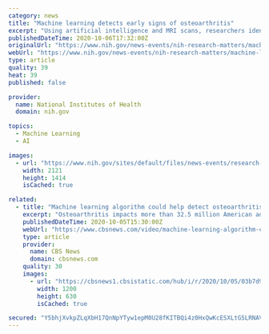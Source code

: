 ```yaml
---
category: news
title: "Machine learning detects early signs of osteoarthritis"
excerpt: "Using artificial intelligence and MRI scans, researchers identified signs of osteoarthritis three years before diagnosis."
publishedDateTime: 2020-10-06T17:32:00Z
originalUrl: "https://www.nih.gov/news-events/nih-research-matters/machine-learning-detects-early-signs-osteoarthritis"
webUrl: "https://www.nih.gov/news-events/nih-research-matters/machine-learning-detects-early-signs-osteoarthritis"
type: article
quality: 39
heat: 39
published: false

provider:
  name: National Institutes of Health
  domain: nih.gov

topics:
  - Machine Learning
  - AI

images:
  - url: "https://www.nih.gov/sites/default/files/news-events/research-matters/2020/20201006-knee-stock.jpg"
    width: 2121
    height: 1414
    isCached: true

related:
  - title: "Machine learning algorithm could help detect osteoarthritis years before symptoms appear"
    excerpt: "Osteoarthritis impacts more than 32.5 million American adults, according to the CDC. New research published in the Proceedings of National Academy of Sciences suggests an innovative machine learning algorithm could help detect the condition three years before any symptoms or noticeable bone damage appear."
    publishedDateTime: 2020-10-05T15:30:00Z
    webUrl: "https://www.cbsnews.com/video/machine-learning-algorithm-could-help-detect-osteoarthritis-years-before-symptoms-appear/"
    type: article
    provider:
      name: CBS News
      domain: cbsnews.com
    quality: 30
    images:
      - url: "https://cbsnews1.cbsistatic.com/hub/i/r/2020/10/05/03b7d93a-0e78-41cb-9706-f643e3678525/thumbnail/1200x630/f7829a47882071253a62796addd581ed/1005-sponsored-dst-559944-640x360.jpg"
        width: 1200
        height: 630
        isCached: true

secured: "Y5bhjXvkpZLqXbH17QnNpYTyw1epM0U28fKITBQi4z0HxQwKcESXLtG5LRNAV9kMWfkVITR7TuGQIXgpR48uZIXoNiXvI4tKSXH+eWBYIIyeK4Eg5Q6x9txDBOqRagdtRqf2CJozq4Br8kdOdifMBeelx0mPogU+u6Ey+BwGbeVi5apLgBIqgHmBMcRTy9WOuqce2cOLEeB6qNEznF/0cBWSGJXmJEhThmc1RHLWOlFOoIywik0UNse3GHrOZADCayQR81p1arE0wYyFwldHUn98tFX+zQ68wxsDLUpKPkPoviMHAUfeY4vOsDDKMNuZrrnV+aEusVuffIy2F4q7FKDwp643u/lWZbmQG/DTCY8=;JMfNknCJ3dlXtZdvQK7EkQ=="
---
```


